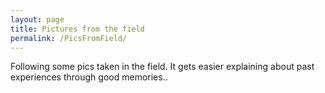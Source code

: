```yaml
---
layout: page
title: Pictures from the field
permalink: /PicsFromField/
---
```


Following some pics taken in the field. It gets easier explaining about past experiences through good memories..


